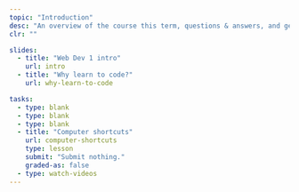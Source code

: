 ```yaml
---
topic: "Introduction"
desc: "An overview of the course this term, questions & answers, and getting used to your computer."
clr: ""

slides:
  - title: "Web Dev 1 intro"
    url: intro
  - title: "Why learn to code?"
    url: why-learn-to-code

tasks:
  - type: blank
  - type: blank
  - type: blank
  - title: "Computer shortcuts"
    url: computer-shortcuts
    type: lesson
    submit: "Submit nothing."
    graded-as: false
  - type: watch-videos
---
```

